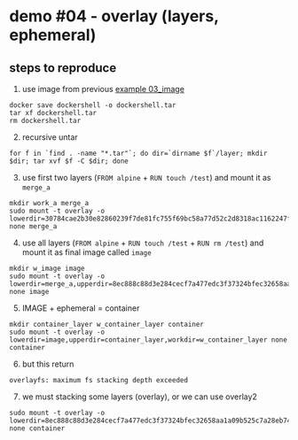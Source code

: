 # demo #04 - overlay (layers, ephemeral)

## steps to reproduce

1. use image from previous [example 03_image](../03_image)

```
docker save dockershell -o dockershell.tar
tar xf dockershell.tar
rm dockershell.tar
```

2. recursive untar

```
for f in `find . -name "*.tar"`; do dir=`dirname $f`/layer; mkdir $dir; tar xvf $f -C $dir; done
```

3. use first two layers (`FROM alpine` + `RUN touch /test`) and mount it as `merge_a`

```
mkdir work_a merge_a
sudo mount -t overlay -o lowerdir=30784cae2b30e82860239f7de81fc755f69bc58a77d52c2d8318ac1162247f66/layer,upperdir=fe9fa45f2c6c5ae2548dc9b6ce824293401d8852914fd1cc03bb96a082274d0a/layer,workdir=work_a none merge_a
```

4. use all layers (`FROM alpine` + `RUN touch /test` + `RUN rm /test`) and mount it as final image called `image`

```
mkdir w_image image
sudo mount -t overlay -o lowerdir=merge_a,upperdir=8ec888c88d3e284cecf7a477edc3f37324bfec32658aa1a09b525c7a28eb74de/layer,workdir=w_image none image
```

5. IMAGE + ephemeral = container

```
mkdir container_layer w_container_layer container
sudo mount -t overlay -o lowerdir=image,upperdir=container_layer,workdir=w_container_layer none container
```

6. but this return

```
overlayfs: maximum fs stacking depth exceeded
```

7. we must stacking some layers (overlay), or we can use overlay2

```
sudo mount -t overlay -o lowerdir=8ec888c88d3e284cecf7a477edc3f37324bfec32658aa1a09b525c7a28eb74de/layer/:fe9fa45f2c6c5ae2548dc9b6ce824293401d8852914fd1cc03bb96a082274d0a/layer/:30784cae2b30e82860239f7de81fc755f69bc58a77d52c2d8318ac1162247f66/layer,upperdir=container_layer,workdir=w_container_layer none container
```
